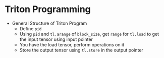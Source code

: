 # Triton Programming
* General Structure of Triton Program
  * Define `pid`
  * Using `pid` and `tl.arange` of `block_size`, get `range` for `tl.load` to get the input tensor using input pointer
  * You have the load tensor, perform operations on it
  * Store the output tensor using `tl.store` in the output pointer

